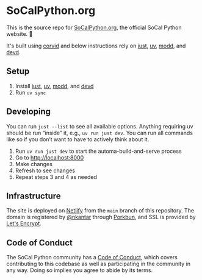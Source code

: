 # SoCalPython.org


This is the source repo for [SoCalPython.org], the official SoCal Python website. 🐍

It's built using [corvid] and below instructions rely on [just], [uv], [modd], and [devd].


## Setup

1. Install [just], [uv], [modd], and [devd]
2. Run `uv sync`


## Developing

You can run `just --list` to see all available options. Anything requiring uv should be run “inside” it, e.g., `uv run just dev`. You can run all commands like so if you don’t want to have to actively think about it.

1. Run `uv run just dev` to start the automa-build-and-serve process
2. Go to [http://localhost:8000]
3. Make changes
4. Refresh to see changes
5. Repeat steps 3 and 4 as needed


## Infrastructure

The site is deployed on [Netlify] from the `main` branch of this repository. The domain is registered by [@nkantar] through [Porkbun], and SSL is provided by [Let's Encrypt].


## Code of Conduct

The SoCal Python community has a [Code of Conduct], which covers contributing to this codebase as well as participating in the community in any way. Doing so implies you agree to abide by its terms.


[SoCalPython.org]: https://socalpython.org/ "SoCalPython.org | The official site of the Los Angeles Python programming language community."
[corvid]: https://github.com/di/corvid/ "GitHub - di/corvid: An opinionated simple static site generator"
[just]: https://github.com/casey/just "casey/just: 🤖 Just a command runner"
[uv]: https://github.com/astral-sh/uv "astral-sh/uv: An extremely fast Python package and project manager, written in Rust."
[modd]: https://github.com/cortesi/modd "cortesi/modd: A flexible developer tool that runs processes and responds to filesystem changes"
[devd]: https://github.com/cortesi/devd "cortesi/devd: A local webserver for developers"
[http://localhost:8000]: http://localhost:8000
[Netlify]: https://netlify.com "Netlify: Develop &amp; deploy the best web experiences in record time"
[@nkantar]: https://github.com/nkantar "nkantar (Nik Kantar) · GitHub"
[Porkbun]: https://porkbun.com/ "porkbun.com | An oddly satisfying experience."
[Let's Encrypt]: https://letsencrypt.org/ " Let&#39;s Encrypt"
[Code of Conduct]: https://socalpython.org/conduct/ "SoCalPython.org | Code of Conduct"
